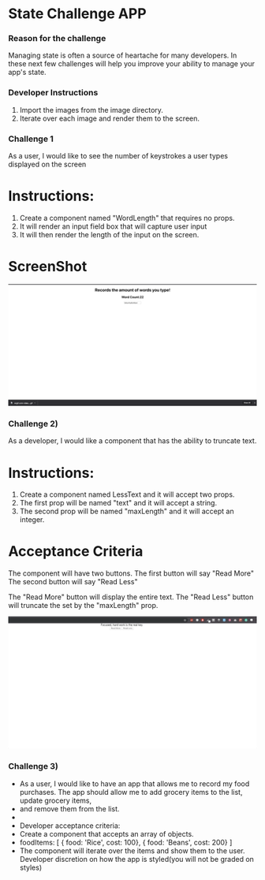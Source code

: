 # State Challenge APP

### Reason for the challenge

Managing state is often a source of heartache for many developers.
In these next few challenges will help you improve your ability to manage your app's state.

### Developer Instructions

1. Import the images from the image directory.
2. Iterate over each image and render them to the screen.

### Challenge 1

As a user, I would like to see the number of keystrokes a user types displayed on the screen

# Instructions:

1. Create a component named "WordLength" that requires no props.
2. It will render an input field box that will capture user input
3. It will then render the length of the input on the screen.

# ScreenShot

![](challenge_01.png)

### Challenge 2)

As a developer, I would like a component that has the ability to truncate text.

# Instructions:

1.  Create a component named LessText and it will accept two props.
2.  The first prop will be named "text" and it will accept a string.
3.  The second prop will be named "maxLength" and it will accept an integer.

# Acceptance Criteria

The component will have two buttons.
The first button will say "Read More"
The second button will say "Read Less"

The "Read More" button will display the entire text.
The "Read Less" button will truncate the set by the "maxLength" prop.

![](challenge_02.gif)

### Challenge 3)

- As a user, I would like to have an app that allows me to record my food purchases. The app should allow me to add grocery items to the list, update grocery items,
- and remove them from the list.
-
- Developer acceptance criteria:
- Create a component that accepts an array of objects.
- foodItems: [
  { food: 'Rice', cost: 100},
  { food: 'Beans', cost: 200}
  ]
- The component will iterate over the items and show them to the user. Developer discretion on how the app is styled(you will not be graded on styles)
